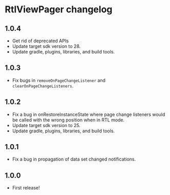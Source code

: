 RtlViewPager changelog
======================

1.0.4
-----
* Get rid of deprecated APIs
* Update target sdk version to 28.
* Update gradle, plugins, libraries, and build tools.

1.0.3
-----
* Fix bugs in `removeOnPageChangeListener` and `clearOnPageChangeListeners`.

1.0.2
-----
* Fix a bug in onRestoreInstanceState where page change listeners would be called with the wrong position when in RTL mode.
* Update target sdk version to 25.
* Update gradle, plugins, libraries, and build tools.

1.0.1
-----
* Fix a bug in propagation of data set changed notifications.

1.0.0
-----
* First release!
